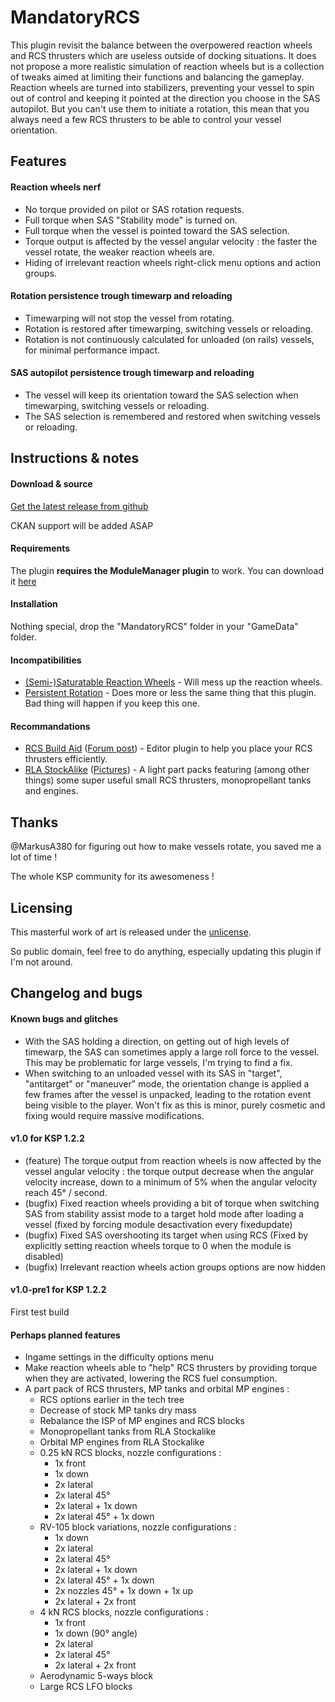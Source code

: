 # MandatoryRCS

This plugin revisit the balance between the overpowered reaction wheels and RCS thrusters which are useless outside of docking situations. It does not propose a more realistic simulation of reaction wheels but is a collection of tweaks aimed at limiting their functions and balancing the gameplay. Reaction wheels are turned into stabilizers, preventing your vessel to spin out of control and keeping it pointed at the direction you choose in the SAS autopilot. But you can't use them to initiate a rotation, this mean that you always need a few RCS thrusters to be able to control your vessel orientation.

## Features

#### Reaction wheels nerf
- No torque provided on pilot or SAS rotation requests.
- Full torque when SAS "Stability mode" is turned on.
- Full torque when the vessel is pointed toward the SAS selection.
- Torque output is affected by the vessel angular velocity : the faster the vessel rotate, the weaker reaction wheels are.
- Hiding of irrelevant reaction wheels right-click menu options and action groups.

#### Rotation persistence trough timewarp and reloading
- Timewarping will not stop the vessel from rotating.
- Rotation is restored after timewarping, switching vessels or reloading.
- Rotation is not continuously calculated for unloaded (on rails) vessels, for minimal performance impact.

#### SAS autopilot persistence trough timewarp and reloading
- The vessel will keep its orientation toward the SAS selection when timewarping, switching vessels or reloading.
- The SAS selection is remembered and restored when switching vessels or reloading.

## Instructions & notes

#### Download & source
[Get the latest release from github](https://github.com/gotmachine/MandatoryRCS/releases)

CKAN support will be added ASAP

#### Requirements
The plugin **requires the ModuleManager plugin** to work. You can download it [here](http://forum.kerbalspaceprogram.com/index.php?/topic/50533-121-module-manager-275-november-29th-2016-better-late-than-never/)

#### Installation
Nothing special, drop the "MandatoryRCS" folder in your "GameData" folder.

#### Incompatibilities
- [(Semi-)Saturatable Reaction Wheels](https://github.com/Crzyrndm/RW-Saturatable) - Will mess up the reaction wheels.
- [Persistent Rotation](https://github.com/MarkusA380/PersistentRotation) - Does more or less the same thing that this plugin. Bad thing will happen if you keep this one.

#### Recommandations
- [RCS Build Aid](https://github.com/m4v/RCSBuildAid) ([Forum post](http://forum.kerbalspaceprogram.com/index.php?/topic/33124-12-rcs-build-aid-v091/)) - Editor plugin to help you place your RCS thrusters efficiently.
- [RLA StockAlike](https://github.com/deimos790/RLA_Continued) ([Pictures](https://imgur.com/a/xJFxC)) - A light part packs featuring (among other things) some super useful small RCS thrusters, monopropellant tanks and engines.

## Thanks
@MarkusA380 for figuring out how to make vessels rotate, you saved me a lot of time !

The whole KSP community for its awesomeness !

## Licensing
This masterful work of art is released under the [unlicense](http://unlicense.org/). 

So public domain, feel free to do anything, especially updating this plugin if I'm not around.

## Changelog and bugs

#### Known bugs and glitches
- With the SAS holding a direction, on getting out of high levels of timewarp, the SAS can sometimes apply a large roll force to the vessel. This may be problematic for large vessels, I'm trying to find a fix.
- When switching to an unloaded vessel with its SAS in "target", "antitarget" or "maneuver" mode, the orientation change is applied a few frames after the vessel is unpacked, leading to the rotation event being visible to the player. Won't fix as this is minor, purely cosmetic and fixing would require massive modifications.

#### v1.0 for KSP 1.2.2
- (feature) The torque output from reaction wheels is now affected by the vessel angular velocity : the torque output decrease when the angular velocity increase, down to a minimum of 5% when the angular velocity reach 45° / second.
- (bugfix) Fixed reaction wheels providing a bit of torque when switching SAS from stability assist mode to a target hold mode after loading a vessel (fixed by forcing module desactivation every fixedupdate)
- (bugfix) Fixed SAS overshooting its target when using RCS (Fixed by explicitly setting reaction wheels torque to 0 when the module is disabled)
- (bugfix) Irrelevant reaction wheels action groups options are now hidden

#### v1.0-pre1 for KSP 1.2.2
First test build

#### Perhaps planned features

- Ingame settings in the difficulty options menu
- Make reaction wheels able to "help" RCS thrusters by providing torque when they are activated, lowering the RCS fuel consumption.
- A part pack of RCS thrusters, MP tanks and orbital MP engines :
  - RCS options earlier in the tech tree
  - Decrease of stock MP tanks dry mass
  - Rebalance the ISP of MP engines and RCS blocks
  - Monopropellant tanks from RLA Stockalike
  - Orbital MP engines from RLA Stockalike
  - 0.25 kN RCS blocks, nozzle configurations :
    - 1x front
    - 1x down
    - 2x lateral
    - 2x lateral 45°
    - 2x lateral + 1x down
    - 2x lateral 45° + 1x down
  - RV-105 block variations, nozzle configurations :
    - 1x down
    - 2x lateral
    - 2x lateral 45°
    - 2x lateral + 1x down
    - 2x lateral 45° + 1x down
    - 2x nozzles 45° + 1x down + 1x up
    - 2x lateral + 2x front
  - 4 kN RCS blocks, nozzle configurations :
    - 1x front
    - 1x down (90° angle)
    - 2x lateral
    - 2x lateral 45°
    - 2x lateral + 2x front
  - Aerodynamic 5-ways block
  - Large RCS LFO blocks

